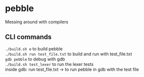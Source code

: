 # pebble
Messing around with compilers

## CLI commands
```./build.sh e``` to build pebble \
```./build.sh run test_file.txt``` to build and run with test_file.txt \
```gdb pebble``` to debug with gdb \
```./build.sh test_lexer``` to run the lexer tests \
inside gdb: run test_file.txt -> to run pebble in gdb with the test file 

